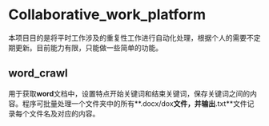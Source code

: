# Collaborative_work_platform

本项目目的是将平时工作涉及的重复性工作进行自动化处理，根据个人的需要不定期更新。目前能力有限，只能做一些简单的功能。

## word_crawl

用于获取**word**文档中，设置特点开始关键词和结束关键词，保存关键词之间的内容。程序可批量处理一个文件夹中的所有**.docx/dox**文件，并输出**.txt**文件记录每个文件名及对应的内容。